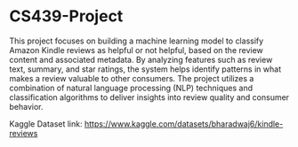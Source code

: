 # CS439-Project
This project focuses on building a machine learning model to classify Amazon Kindle reviews as helpful or not helpful, based on the review content and associated metadata. By analyzing features such as review text, summary, and star ratings, the system helps identify patterns in what makes a review valuable to other consumers. The project utilizes a combination of natural language processing (NLP) techniques and classification algorithms to deliver insights into review quality and consumer behavior.

Kaggle Dataset link: https://www.kaggle.com/datasets/bharadwaj6/kindle-reviews
